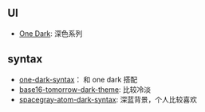 ## UI
- [One Dark](https://atom.io/themes/one-dark-ui): 深色系列


## syntax
- [one-dark-syntax](https://atom.io/themes/one-dark-syntax)： 和 one dark 搭配
- [base16-tomorrow-dark-theme](https://atom.io/themes/base16-tomorrow-dark-theme): 比较冷淡
- [spacegray-atom-dark-syntax](https://atom.io/themes/spacegray-atom-dark-syntax): 深蓝背景，个人比较喜欢